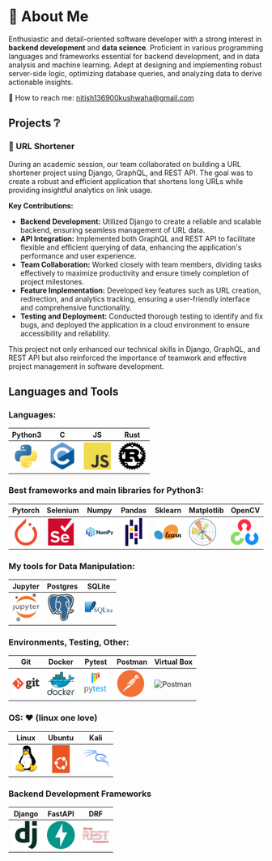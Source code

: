 
# :microphone: About Me 

Enthusiastic and detail-oriented software developer with a strong interest in **backend development** and **data science**. Proficient in various programming languages and frameworks essential for backend development, and in data analysis and machine learning. Adept at designing and implementing robust server-side logic, optimizing database queries, and analyzing data to derive actionable insights.

:e-mail: How to reach me: [nitish136900kushwaha@gmail.com](nitish136900kushwaha@gmail.com)

## Projects :grey_question:

### :diamond_shape_with_a_dot_inside: URL Shortener 

During an academic session, our team collaborated on building a URL shortener project using Django, GraphQL, and REST API. The goal was to create a robust and efficient application that shortens long URLs while providing insightful analytics on link usage.

**Key Contributions:**

- **Backend Development:** Utilized Django to create a reliable and scalable backend, ensuring seamless management of URL data.
- **API Integration:** Implemented both GraphQL and REST API to facilitate flexible and efficient querying of data, enhancing the application's performance and user experience.
- **Team Collaboration:** Worked closely with team members, dividing tasks effectively to maximize productivity and ensure timely completion of project milestones.
- **Feature Implementation:** Developed key features such as URL creation, redirection, and analytics tracking, ensuring a user-friendly interface and comprehensive functionality.
- **Testing and Deployment:** Conducted thorough testing to identify and fix bugs, and deployed the application in a cloud environment to ensure accessibility and reliability.

This project not only enhanced our technical skills in Django, GraphQL, and REST API but also reinforced the importance of teamwork and effective project management in software development.




## Languages and Tools 

### Languages:
| Python3 | C | JS | Rust |
|----------|----------|----------|----------|
|  <img src="https://github.com/devicons/devicon/blob/master/icons/python/python-original.svg" title="Python"  alt="Python" width="55" height="55"/> |  <img src="https://github.com/devicons/devicon/blob/master/icons/c/c-original.svg" title="C"  alt="C" width="55" height="55"/> |  <img src="https://github.com/devicons/devicon/blob/master/icons/javascript/javascript-original.svg" title="JavaScript" alt="JavaScript" width="55" height="55"/> |  <img src="https://github.com/devicons/devicon/blob/master/icons/rust/rust-original.svg" title="Rust" alt="JavaScript" width="55" height="55"  style='background-color:white'/> |  

  

### Best frameworks and main libraries for Python3:

| Pytorch | Selenium | Numpy | Pandas | Sklearn | Matplotlib | OpenCV |
|----------|----------|----------|----------|----------|----------|----------|
|  <img src="https://github.com/devicons/devicon/blob/master/icons/pytorch/pytorch-original.svg" title="Pytorch"  alt="Pytorch" width="55" height="55"/>|  <img src="https://github.com/devicons/devicon/blob/master/icons/selenium/selenium-original.svg" title="Selenium"  alt="Selenium" width="55" height="55"/>|  <img src="https://github.com/devicons/devicon/blob/master/icons/numpy/numpy-original-wordmark.svg" title="Numpy" alt="Numpy" width="55" height="55"/>|  <img src="https://github.com/devicons/devicon/blob/master/icons/pandas/pandas-original.svg" title="Pandas" alt="Pandas" width="55" height="55"/>|  <img src="https://github.com/devicons/devicon/blob/master/icons/scikitlearn/scikitlearn-original.svg" title="sklearn" alt="sklearn" width="55" height="55"/>|  <img src="https://github.com/devicons/devicon/blob/master/icons/matplotlib/matplotlib-original.svg" title="mpl" alt="mpl" width="55" height="55"/>| <img src="https://github.com/devicons/devicon/blob/master/icons/opencv/opencv-original.svg" title="mpl" alt="mpl" width="55" height="55"/> |



### My tools for Data Manipulation:

| Jupyter | Postgres | SQLite |
|----------|----------|----------|
|<img src="https://github.com/devicons/devicon/blob/master/icons/jupyter/jupyter-original-wordmark.svg" title="Jupiter" alt="Jupiter" width="55" height="55"/>|<img src="https://github.com/devicons/devicon/blob/master/icons/postgresql/postgresql-original.svg" title="pg" alt="pg" width="55" height="55"/>|<img src="https://github.com/devicons/devicon/blob/master/icons/sqlite/sqlite-original-wordmark.svg" title="SQLite" alt="SQLite" width="55" height="55"/>|


  
### Environments, Testing, Other:

| Git | Docker | Pytest | Postman | Virtual Box|
|----------|----------|----------|----------|----------|
| <img src="https://github.com/devicons/devicon/blob/master/icons/git/git-original-wordmark.svg" title="Git" alt="Git" width="55" height="55"/> | <img src="https://github.com/devicons/devicon/blob/master/icons/docker/docker-original-wordmark.svg" title="Docker" alt="Docker" width="55" height="55"/> |<img src="https://github.com/devicons/devicon/blob/master/icons/pytest/pytest-original-wordmark.svg" title="pytest" alt="pytest" width="55" height="55"/> |  <img src="https://github.com/devicons/devicon/blob/master/icons/postman/postman-original.svg" title="Swagger" alt="Swagger" width="55" height="55"/> | <img src="https://banner2.cleanpng.com/20190501/xvt/kisspng-computer-icons-virtualbox-portable-network-graphic-virtualbox-icon-of-line-style-available-in-svg-5cca247f73f9e3.6112721115567514874751.jpg" title="Postman" alt="Postman" width="80" height="55"/>|


### OS: ❤️ (linux one love)

| Linux | Ubuntu | Kali |
|----------|----------|----------|
| <img src="https://github.com/devicons/devicon/blob/master/icons/linux/linux-original.svg" title="Linux" alt="Linux" width="55" height="55"/> | <img src="https://github.com/devicons/devicon/blob/master/icons/ubuntu/ubuntu-original.svg" title="Ubuntu" alt="Ubuntu" width="55" height="55"/> | <img src="https://github.com/canaleal/devicon/blob/new-icon-kali-linux/icons/kalilinux/kalilinux-original-wordmark.svg" title="Linux" alt="Linux" width="55" height="55"/> |

### Backend Development Frameworks

| Django | FastAPI | DRF |
|--------|---------|-----|
| <img src="https://github.com/devicons/devicon/blob/master/icons/django/django-plain.svg" title="Linux" alt="Linux" width="55" height="55"/> | <img src="https://github.com/devicons/devicon/blob/master/icons/fastapi/fastapi-plain.svg" title="Linux" alt="Linux" width="55" height="55"/> | <img src="https://github.com/devicons/devicon/blob/master/icons/djangorest/djangorest-line.svg" style="color: white" title="Linux" alt="Linux" width="55" height="55"/> |